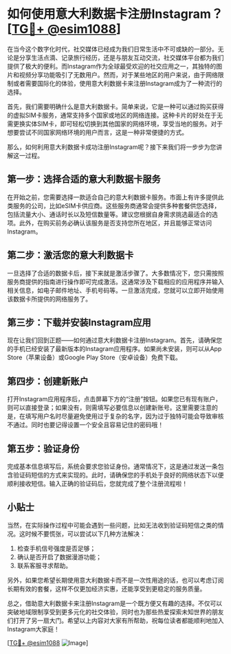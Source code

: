 # 如何使用意大利数据卡注册Instagram？[[TG💪+ @esim1088](https://t.me/s/esim1088)]

在当今这个数字化时代，社交媒体已经成为我们日常生活中不可或缺的一部分。无论是分享生活点滴、记录旅行经历，还是与朋友互动交流，社交媒体平台都为我们提供了极大的便利。而Instagram作为全球最受欢迎的社交应用之一，其独特的图片和视频分享功能吸引了无数用户。然而，对于某些地区的用户来说，由于网络限制或者需要国际化的体验，使用意大利数据卡来注册Instagram成为了一种流行的选择。

首先，我们需要明确什么是意大利数据卡。简单来说，它是一种可以通过购买获得的虚拟SIM卡服务，通常支持多个国家或地区的网络连接。这种卡片的好处在于无需更换实体SIM卡，即可轻松切换到其他国家的网络环境，享受当地的服务。对于想要尝试不同国家网络环境的用户而言，这是一种非常便捷的方式。

那么，如何利用意大利数据卡成功注册Instagram呢？接下来我们将一步步为您讲解这一过程。

## 第一步：选择合适的意大利数据卡服务

在开始之前，您需要选择一款适合自己的意大利数据卡服务。市面上有许多提供此类服务的公司，比如eSIM卡供应商。这些服务商通常会提供多种套餐供您选择，包括流量大小、通话时长以及短信数量等。建议您根据自身需求挑选最适合的选项。此外，在购买前务必确认该服务是否支持您所在地区，并且能够正常访问Instagram。

## 第二步：激活您的意大利数据卡

一旦选择了合适的数据卡后，接下来就是激活步骤了。大多数情况下，您只需按照服务商提供的指南进行操作即可完成激活。这通常涉及下载相应的应用程序并输入相关信息，如电子邮件地址、手机号码等。一旦激活完成，您就可以立即开始使用该数据卡所提供的网络服务了。

## 第三步：下载并安装Instagram应用

现在让我们回到正题——如何通过意大利数据卡注册Instagram。首先，请确保您的手机已经安装了最新版本的Instagram应用程序。如果尚未安装，则可以从App Store（苹果设备）或Google Play Store（安卓设备）免费下载。

## 第四步：创建新账户

打开Instagram应用程序后，点击屏幕下方的“注册”按钮。如果您已有现有账户，则可以直接登录；如果没有，则需填写必要信息以创建新账号。这里需要注意的是，在填写用户名时尽量避免使用过于复杂的名字，因为过于独特可能会导致审核不通过。同时也要记得设置一个安全且容易记住的密码哦！

## 第五步：验证身份

完成基本信息填写后，系统会要求您验证身份。通常情况下，这是通过发送一条包含验证码短信的方式来实现的。此时，请确保您的手机处于良好的网络状态下以便顺利接收短信。输入正确的验证码后，您就完成了整个注册流程啦！

## 小贴士

当然，在实际操作过程中可能会遇到一些问题，比如无法收到验证码短信之类的情况。这时候不要慌张，可以尝试以下几种方法解决：

1. 检查手机信号强度是否足够；
2. 确认是否开启了数据漫游功能；
3. 联系客服寻求帮助。

另外，如果您希望长期使用意大利数据卡而不是一次性用途的话，也可以考虑订阅长期有效的套餐，这样不仅更加经济实惠，还能享受到更稳定的服务质量。

总之，借助意大利数据卡来注册Instagram是一个既方便又有趣的选择。不仅可以突破地域限制享受到更多元化的社交体验，同时也为那些热爱探索未知世界的朋友们打开了另一扇大门。希望以上内容对大家有所帮助，祝每位读者都能顺利地加入Instagram大家庭！

[[TG💪+ @esim1088](https://t.me/s/esim1088) ![Image](https://i.postimg.cc/4NQfJmqS/Snipaste-2025-05-13-00-14-12.png)]